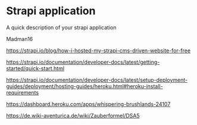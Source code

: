 # Strapi application

A quick description of your strapi application

Madman16

https://strapi.io/blog/how-i-hosted-my-strapi-cms-driven-website-for-free

https://strapi.io/documentation/developer-docs/latest/getting-started/quick-start.html

https://strapi.io/documentation/developer-docs/latest/setup-deployment-guides/deployment/hosting-guides/heroku.html#heroku-install-requirements

https://dashboard.heroku.com/apps/whispering-brushlands-24107

https://de.wiki-aventurica.de/wiki/Zauberformel/DSA5
